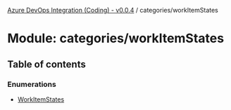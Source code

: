 [Azure DevOps Integration (Coding) - v0.0.4](../README.md) / categories/workItemStates

# Module: categories/workItemStates

## Table of contents

### Enumerations

- [WorkItemStates](../enums/categories_workItemStates.WorkItemStates.md)
